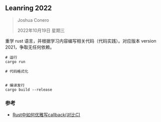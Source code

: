 ## Leanring 2022

> Joshua Conero
>
> 2022年10月19日 星期三



重学 rust 语言，并根据学习内容编写相关代码（代码实践）。对应版本 version 2021，争取无任何依赖。



```shell
# 运行
cargo run

# 代码格式化


# 编译发行
cargo build --release
```











### 参考

- [Rust中如何优雅写callback(对比C)](https://www.modb.pro/db/229113)
